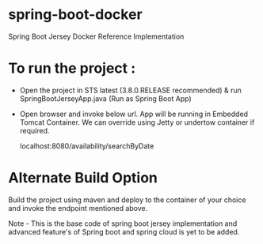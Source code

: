 # spring-boot-docker 
Spring Boot Jersey Docker Reference Implementation

# To run the project :

- Open the project in STS latest (3.8.0.RELEASE recommended) & run SpringBootJerseyApp.java (Run as Spring Boot App)
- Open browser and invoke below url. App will be running in Embedded Tomcat Container. We can override using Jetty or undertow container if required.

  localhost:8080/availability/searchByDate

# Alternate Build Option

Build the project using maven and deploy to the container of your choice and invoke the endpoint mentioned above.

Note - This is the base code of spring boot jersey implementation and advanced feature's of Spring boot and spring cloud is yet to be added.

